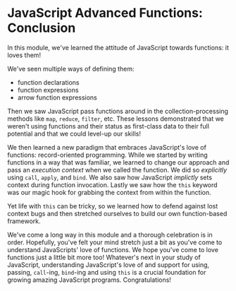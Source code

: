 # JavaScript Advanced Functions: Conclusion

In this module, we've learned the attitude of JavaScript towards functions: it
loves them!

We've seen multiple ways of defining them:

* function declarations
* function expressions
* arrow function expressions

Then we saw JavaScript pass functions around in the collection-processing
methods like `map`, `reduce`, `filter`, etc. These lessons demonstrated that
we weren't using functions and their status as first-class data to their full
potential and that we could level-up our skills!

We then learned a new paradigm that embraces JavaScript's love of functions:
record-oriented programming. While we started by writing functions in a way
that was familiar, we learned to change our approach and pass an _execution
context_ when we called the function. We did so _explicitly_ using `call`,
`apply`, and `bind`. We also saw how JavaScript _implictly_ sets context
during function invocation. Lastly we saw how the `this` keyword was our
magic hook for grabbing the context from within the function.

Yet life with `this` can be tricky, so we learned how to defend against lost
context bugs and then stretched ourselves to build our own function-based
framework.

We've come a long way in this module and a thorough celebration is in order.
Hopefully, you've felt your mind stretch just a bit as you've come to
understand JavaScripts' love of functions. We hope you've come to love
functions just a little bit more too! Whatever's next in your study of
JavaScript, understanding JavaScript's love of and support for using,
passing, `call`-ing, `bind`-ing and using `this` is a crucial foundation for
growing amazing JavaScript programs. Congratulations!